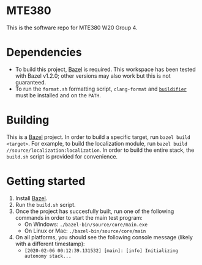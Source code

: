 # MTE380

This is the software repo for MTE380 W20 Group 4.

# Dependencies

- To build this project, [Bazel](https://www.bazel.build) is required. This workspace has been tested with Bazel v1.2.0; other versions may also work but this is not guaranteed.
- To run the `format.sh` formatting script, `clang-format` and [`buildifier`](https://github.com/bazelbuild/buildtools/tree/master/buildifier) must be installed and on the `PATH`.

# Building

This is a [Bazel](https://www.bazel.build) project. In order to build a specific target, run `bazel build <target>`. For example, to build the localization module, run `bazel build //source/localization:localization`. In order to build the entire stack, the `build.sh` script is provided for convenience.

# Getting started

1. Install [Bazel](https://www.bazel.build).
2. Run the `build.sh` script.
3. Once the project has succesfully built, run one of the following commands in order to start the main test program:
   - On Windows: `./bazel-bin/source/core/main.exe`
   - On Linux or Mac: `./bazel-bin/source/core/main`
4. On all platforms, you should see the following console message (likely with a different timestamp):
   - ``` [2020-02-06 00:12:39.131532] [main]: [info] Initializing autonomy stack... ```
